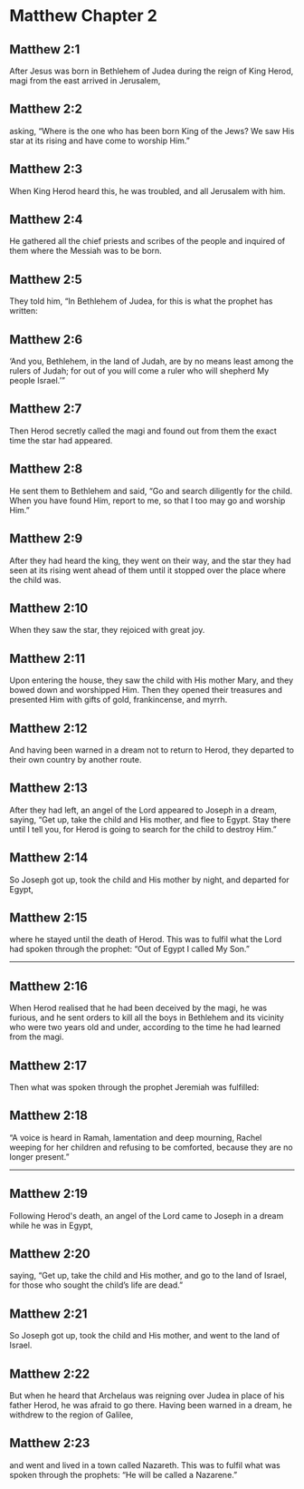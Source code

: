 # Matthew Chapter 2

## Matthew 2:1

After Jesus was born in Bethlehem of Judea during the reign of King Herod, magi from the east arrived in Jerusalem,

## Matthew 2:2

asking, “Where is the one who has been born King of the Jews? We saw His star at its rising and have come to worship Him.”

## Matthew 2:3

When King Herod heard this, he was troubled, and all Jerusalem with him.

## Matthew 2:4

He gathered all the chief priests and scribes of the people and inquired of them where the Messiah was to be born.

## Matthew 2:5

They told him, “In Bethlehem of Judea, for this is what the prophet has written:

## Matthew 2:6

‘And you, Bethlehem, in the land of Judah, are by no means least among the rulers of Judah; for out of you will come a ruler who will shepherd My people Israel.’”

## Matthew 2:7

Then Herod secretly called the magi and found out from them the exact time the star had appeared.

## Matthew 2:8

He sent them to Bethlehem and said, “Go and search diligently for the child. When you have found Him, report to me, so that I too may go and worship Him.”

## Matthew 2:9

After they had heard the king, they went on their way, and the star they had seen at its rising went ahead of them until it stopped over the place where the child was.

## Matthew 2:10

When they saw the star, they rejoiced with great joy.

## Matthew 2:11

Upon entering the house, they saw the child with His mother Mary, and they bowed down and worshipped Him. Then they opened their treasures and presented Him with gifts of gold, frankincense, and myrrh.

## Matthew 2:12

And having been warned in a dream not to return to Herod, they departed to their own country by another route.

## Matthew 2:13

After they had left, an angel of the Lord appeared to Joseph in a dream, saying, “Get up, take the child and His mother, and flee to Egypt. Stay there until I tell you, for Herod is going to search for the child to destroy Him.”

## Matthew 2:14

So Joseph got up, took the child and His mother by night, and departed for Egypt,

## Matthew 2:15

where he stayed until the death of Herod. This was to fulfil what the Lord had spoken through the prophet: “Out of Egypt I called My Son.”

---

## Matthew 2:16

When Herod realised that he had been deceived by the magi, he was furious, and he sent orders to kill all the boys in Bethlehem and its vicinity who were two years old and under, according to the time he had learned from the magi.

## Matthew 2:17

Then what was spoken through the prophet Jeremiah was fulfilled:

## Matthew 2:18

“A voice is heard in Ramah, lamentation and deep mourning, Rachel weeping for her children and refusing to be comforted, because they are no longer present.”

---

## Matthew 2:19

Following Herod's death, an angel of the Lord came to Joseph in a dream while he was in Egypt,

## Matthew 2:20

saying, “Get up, take the child and His mother, and go to the land of Israel, for those who sought the child’s life are dead.”

## Matthew 2:21

So Joseph got up, took the child and His mother, and went to the land of Israel.

## Matthew 2:22

But when he heard that Archelaus was reigning over Judea in place of his father Herod, he was afraid to go there. Having been warned in a dream, he withdrew to the region of Galilee,

## Matthew 2:23

and went and lived in a town called Nazareth. This was to fulfil what was spoken through the prophets: “He will be called a Nazarene.”
